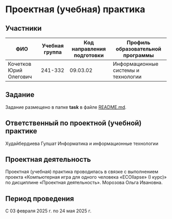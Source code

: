 # Проектная (учебная) практика

## Участники

| ФИО | Учебная группа | Код направления подготовки | Профиль образовательной программы |
|-|-|-|-|
|Кочетков Юрий Олегович|241-332|09.03.02|Информационные системы и технологии|

## Задание

Задание размещено в папке **task** в файле [README.md](task/README.md).

## Ответственный по проектной (учебной) практике
Худайбердиева Гулшат Информатика и информационные технологии

## Проектная деятельность

Проектная (учебная) практика проводилась в связке с выполнением проекта «Компьютерная игра для одного человека «ECOllapse» (I курс)» по дисциплине «Проектная деятельность».
Морозова Ольга Ивановна.

## Период проведения

С 03 февраля 2025 г. по 24 мая 2025 г.
